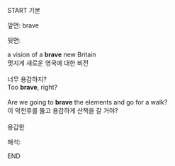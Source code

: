 START
기본

앞면:
brave


뒷면:
<div>a vision of a <strong>brave</strong> new Britain </div><div><div>멋지게 새로운 영국에 대한 비전</div></div><div><br></div><div><div><div><span>너무 용감하지?</span></div></div><div><div><span>Too <strong>brave</strong>, right?</span></div></div></div><div><br></div><div><div>Are we going to <strong>brave</strong> the elements and go for a walk? </div><div><div>이 악천후를 뚫고 용감하게 산책을 갈 거야?</div></div></div><div><br></div><div>용감한</div>


해석:
<!--ID: 1746614453535-->
END